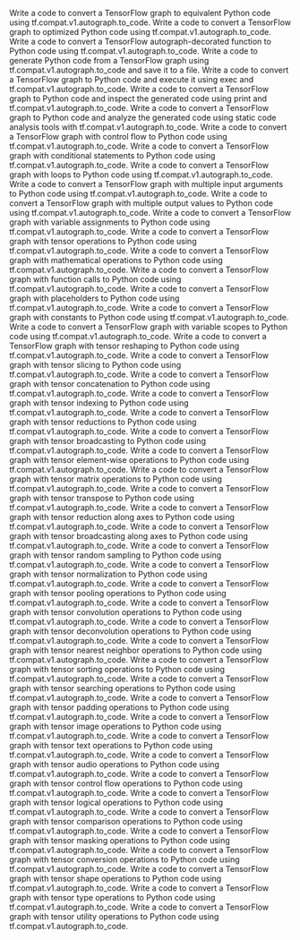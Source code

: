 Write a code to convert a TensorFlow graph to equivalent Python code using tf.compat.v1.autograph.to_code.
Write a code to convert a TensorFlow graph to optimized Python code using tf.compat.v1.autograph.to_code.
Write a code to convert a TensorFlow autograph-decorated function to Python code using tf.compat.v1.autograph.to_code.
Write a code to generate Python code from a TensorFlow graph using tf.compat.v1.autograph.to_code and save it to a file.
Write a code to convert a TensorFlow graph to Python code and execute it using exec and tf.compat.v1.autograph.to_code.
Write a code to convert a TensorFlow graph to Python code and inspect the generated code using print and tf.compat.v1.autograph.to_code.
Write a code to convert a TensorFlow graph to Python code and analyze the generated code using static code analysis tools with tf.compat.v1.autograph.to_code.
Write a code to convert a TensorFlow graph with control flow to Python code using tf.compat.v1.autograph.to_code.
Write a code to convert a TensorFlow graph with conditional statements to Python code using tf.compat.v1.autograph.to_code.
Write a code to convert a TensorFlow graph with loops to Python code using tf.compat.v1.autograph.to_code.
Write a code to convert a TensorFlow graph with multiple input arguments to Python code using tf.compat.v1.autograph.to_code.
Write a code to convert a TensorFlow graph with multiple output values to Python code using tf.compat.v1.autograph.to_code.
Write a code to convert a TensorFlow graph with variable assignments to Python code using tf.compat.v1.autograph.to_code.
Write a code to convert a TensorFlow graph with tensor operations to Python code using tf.compat.v1.autograph.to_code.
Write a code to convert a TensorFlow graph with mathematical operations to Python code using tf.compat.v1.autograph.to_code.
Write a code to convert a TensorFlow graph with function calls to Python code using tf.compat.v1.autograph.to_code.
Write a code to convert a TensorFlow graph with placeholders to Python code using tf.compat.v1.autograph.to_code.
Write a code to convert a TensorFlow graph with constants to Python code using tf.compat.v1.autograph.to_code.
Write a code to convert a TensorFlow graph with variable scopes to Python code using tf.compat.v1.autograph.to_code.
Write a code to convert a TensorFlow graph with tensor reshaping to Python code using tf.compat.v1.autograph.to_code.
Write a code to convert a TensorFlow graph with tensor slicing to Python code using tf.compat.v1.autograph.to_code.
Write a code to convert a TensorFlow graph with tensor concatenation to Python code using tf.compat.v1.autograph.to_code.
Write a code to convert a TensorFlow graph with tensor indexing to Python code using tf.compat.v1.autograph.to_code.
Write a code to convert a TensorFlow graph with tensor reductions to Python code using tf.compat.v1.autograph.to_code.
Write a code to convert a TensorFlow graph with tensor broadcasting to Python code using tf.compat.v1.autograph.to_code.
Write a code to convert a TensorFlow graph with tensor element-wise operations to Python code using tf.compat.v1.autograph.to_code.
Write a code to convert a TensorFlow graph with tensor matrix operations to Python code using tf.compat.v1.autograph.to_code.
Write a code to convert a TensorFlow graph with tensor transpose to Python code using tf.compat.v1.autograph.to_code.
Write a code to convert a TensorFlow graph with tensor reduction along axes to Python code using tf.compat.v1.autograph.to_code.
Write a code to convert a TensorFlow graph with tensor broadcasting along axes to Python code using tf.compat.v1.autograph.to_code.
Write a code to convert a TensorFlow graph with tensor random sampling to Python code using tf.compat.v1.autograph.to_code.
Write a code to convert a TensorFlow graph with tensor normalization to Python code using tf.compat.v1.autograph.to_code.
Write a code to convert a TensorFlow graph with tensor pooling operations to Python code using tf.compat.v1.autograph.to_code.
Write a code to convert a TensorFlow graph with tensor convolution operations to Python code using tf.compat.v1.autograph.to_code.
Write a code to convert a TensorFlow graph with tensor deconvolution operations to Python code using tf.compat.v1.autograph.to_code.
Write a code to convert a TensorFlow graph with tensor nearest neighbor operations to Python code using tf.compat.v1.autograph.to_code.
Write a code to convert a TensorFlow graph with tensor sorting operations to Python code using tf.compat.v1.autograph.to_code.
Write a code to convert a TensorFlow graph with tensor searching operations to Python code using tf.compat.v1.autograph.to_code.
Write a code to convert a TensorFlow graph with tensor padding operations to Python code using tf.compat.v1.autograph.to_code.
Write a code to convert a TensorFlow graph with tensor image operations to Python code using tf.compat.v1.autograph.to_code.
Write a code to convert a TensorFlow graph with tensor text operations to Python code using tf.compat.v1.autograph.to_code.
Write a code to convert a TensorFlow graph with tensor audio operations to Python code using tf.compat.v1.autograph.to_code.
Write a code to convert a TensorFlow graph with tensor control flow operations to Python code using tf.compat.v1.autograph.to_code.
Write a code to convert a TensorFlow graph with tensor logical operations to Python code using tf.compat.v1.autograph.to_code.
Write a code to convert a TensorFlow graph with tensor comparison operations to Python code using tf.compat.v1.autograph.to_code.
Write a code to convert a TensorFlow graph with tensor masking operations to Python code using tf.compat.v1.autograph.to_code.
Write a code to convert a TensorFlow graph with tensor conversion operations to Python code using tf.compat.v1.autograph.to_code.
Write a code to convert a TensorFlow graph with tensor shape operations to Python code using tf.compat.v1.autograph.to_code.
Write a code to convert a TensorFlow graph with tensor type operations to Python code using tf.compat.v1.autograph.to_code.
Write a code to convert a TensorFlow graph with tensor utility operations to Python code using tf.compat.v1.autograph.to_code.